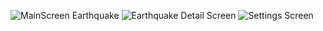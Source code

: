 ![MainScreen Earthquake](http://projects.abhaychauhan.xyz/android/earthquake/1.png)
![Earthquake Detail Screen](http://projects.abhaychauhan.xyz/android/earthquake/2.png)
![Settings Screen](http://projects.abhaychauhan.xyz/android/earthquake/3.png)
